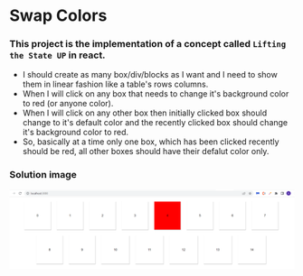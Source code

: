 # Swap Colors

### This project is the implementation of a concept called `Lifting the State UP` in react.

- I should create as many box/div/blocks as I want and I need to show them in linear fashion like a table's rows columns.
- When I will click on any box that needs to change it's background color to red (or anyone color).
- When I will click on any other box then initially clicked box should change to it's default color and the recently clicked box should change it's background color to red.
- So, basically at a time only one box, which has been clicked recently should be red, all other boxes should have their defalut color only.

### Solution image

![Swapping Colors](./public/solution-snap.png)
